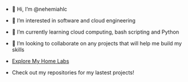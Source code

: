 - 👋 Hi, I’m @nehemiahlc
- 👀 I’m interested in software and cloud engineering
- 🌱 I’m currently learning cloud computing, bash scripting and Python
- 💞️ I’m looking to collaborate on any projects that will help me build my skills
- [Explore My Home Labs
](https://www.notion.so/My-Home-Labs-63ab5efdf7b142258e4070fb9ac0b456?pvs=4)

- Check out my repositories for my lastest projects!
  
